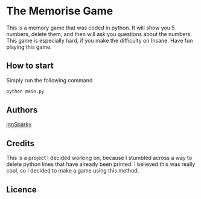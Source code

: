 # The Memorise Game
This is a memory game that was coded in python. It will show you 5 numbers, delete them, and then will ask you questions about the numbers. This game is especially hard, if you make the difficulty on Insane. Have fun playing this game. 

## How to start

Simply run the following command

```bash
python main.py
```

## Authors

[ignSparky](https://github.com/ignSparky)

## Credits

This is a project I decided working on, because I stumbled across a way to delete python lines that have already been printed.
I believed this was really cool, so I decided to make a game using this method.


## Licence
